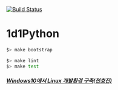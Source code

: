 [![Build Status](https://travis-ci.org/jjori-master/1d1Python.svg?branch=master)](https://travis-ci.org/jjori-master/1d1Python)

# 1d1Python

```bash
$> make bootstrap

$> make lint
$> make test
```

##### [Windows10에서  Linux 개발환경 구축(전호진)](https://crynut84.github.io/2018/01/10/building-dev-env-using-wsl/)

